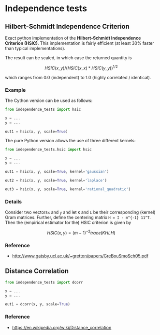 # Independence tests

## Hilbert-Schmidt Independence Criterion

Exact python implementation of the **Hilbert-Schmidt Independence Criterion (HSIC)**.
This implementation is fairly efficient (at least 30% faster than typical implementations).

The result can be scaled, in which case the returned quantity is

```math
HSIC(x, y) / (HSIC(x, x) * HSIC(y, y))^{1/2}
```

which ranges from 0.0 (independent) to 1.0 (highly correlated / identical).


### Example

The Cython version can be used as follows:

```python
from independence_tests import hsic

x = ...
y = ...

out1 = hsic(x, y, scale=True)
```

The pure Python version allows the use of three different kernels:

```python
from independence_tests.hsic import hsic

x = ...
y = ...

out1 = hsic(x, y, scale=True, kernel='gaussian')

out2 = hsic(x, y, scale=True, kernel='laplace')

out3 = hsic(x, y, scale=True, kernel='rational_quadratic')
```

### Details

Consider two vectors`x` and `y` and let `K` and `L` be their corresponding (kernel) Gram matrices. Further, define the centering matrix `H = I - m^{-1} 11^T`. Then the (empirical estimator for the) HSIC criterion is given by

```math
HSIC(x, y) = (m-1)^{-2} trace(KHLH)
```

### Reference

- http://www.gatsby.ucl.ac.uk/~gretton/papers/GreBouSmoSch05.pdf


## Distance Correlation

```python
from independence_tests import dcorr

x = ...
y = ...

out1 = dcorr(x, y, scale=True)
```

### Reference

- https://en.wikipedia.org/wiki/Distance_correlation